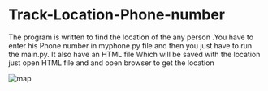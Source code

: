 # Track-Location-Phone-number
The program is written to find the location of the any person .You have to enter his Phone number in myphone.py file and then you just have to run the main.py. It also have an HTML file Which will be saved with the location just open HTML file and and open browser to get the location

![map](https://github.com/Abdullah22000/Track-Location-Phone-number/assets/123020183/88fe8ba9-c34a-4ef5-b19a-3d5c67127795)

